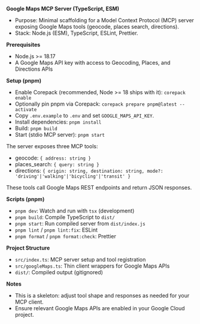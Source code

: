 **Google Maps MCP Server (TypeScript, ESM)**

- Purpose: Minimal scaffolding for a Model Context Protocol (MCP) server exposing Google Maps tools (geocode, places search, directions).
- Stack: Node.js (ESM), TypeScript, ESLint, Prettier.

**Prerequisites**

- Node.js >= 18.17
- A Google Maps API key with access to Geocoding, Places, and Directions APIs

**Setup (pnpm)**

- Enable Corepack (recommended, Node >= 18 ships with it): `corepack enable`
- Optionally pin pnpm via Corepack: `corepack prepare pnpm@latest --activate`
- Copy `.env.example` to `.env` and set `GOOGLE_MAPS_API_KEY`.
- Install dependencies: `pnpm install`
- Build: `pnpm build`
- Start (stdio MCP server): `pnpm start`

The server exposes three MCP tools:

- geocode: `{ address: string }`
- places_search: `{ query: string }`
- directions: `{ origin: string, destination: string, mode?: 'driving'|'walking'|'bicycling'|'transit' }`

These tools call Google Maps REST endpoints and return JSON responses.

**Scripts (pnpm)**

- `pnpm dev`: Watch and run with `tsx` (development)
- `pnpm build`: Compile TypeScript to `dist/`
- `pnpm start`: Run compiled server from `dist/index.js`
- `pnpm lint` / `pnpm lint:fix`: ESLint
- `pnpm format` / `pnpm format:check`: Prettier

**Project Structure**

- `src/index.ts`: MCP server setup and tool registration
- `src/googleMaps.ts`: Thin client wrappers for Google Maps APIs
- `dist/`: Compiled output (gitignored)

**Notes**

- This is a skeleton: adjust tool shape and responses as needed for your MCP client.
- Ensure relevant Google Maps APIs are enabled in your Google Cloud project.
